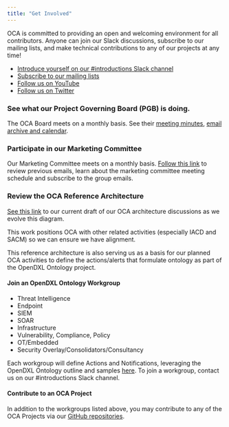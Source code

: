 ```yaml
---
title: "Get Involved"
---
```


OCA is committed to providing an open and welcoming environment for all contributors. Anyone can join our Slack discussions, subscribe to our mailing lists, and make technical contributions to any of our projects at any time! 

* [Introduce yourself on our #introductions Slack channel](https://docs.google.com/forms/d/1vEAqg9SKBF3UMtmbJJ9qqLarrXN5zeVG3_obedA3DKs/viewform?edit_requested=true)
* [Subscribe to our mailing lists](https://lists.oasis-open-projects.org/g/oca)
* [Follow us on YouTube](https://www.youtube.com/user/OASISopen)
* [Follow us on Twitter](https://twitter.com/OpenCyberAllnc)

### See what our Project Governing Board (PGB) is doing.

The OCA Board meets on a monthly basis. See their [meeting minutes](https://github.com/opencybersecurityalliance/documentation/wiki), [email archive and calendar](https://lists.oasis-open-projects.org/g/oca-pgb).

### Participate in our Marketing Committee

Our Marketing Committee meets on a monthly basis. [Follow this link](https://lists.oasis-open-projects.org/g/oca-marketing) to review previous emails, learn about the marketing committee meeting schedule and subscribe to the group emails.

### Review the OCA Reference Architecture

[See this link](https://github.com/opencybersecurityalliance/documentation/blob/master/SACM_OCA_IACD.png) to our current draft of our OCA architecture discussions as we evolve this diagram.

This work positions OCA with other related activities (especially IACD and SACM) so we can ensure we have alignment.

This reference architecture is also serving us as a basis for our planned OCA activities to define the actions/alerts that formulate ontology as part of the OpenDXL Ontology project.

#### Join an OpenDXL Ontology Workgroup

* Threat Intelligence
* Endpoint
* SIEM
* SOAR
* Infrastructure
* Vulnerability, Compliance, Policy
* OT/Embedded
* Security Overlay/Consolidators/Consultancy

Each workgroup will define Actions and Notifications, leveraging the OpenDXL Ontology outline and samples [here](https://opencybersecurityalliance.github.io/opendxl-ontology/).
To join a workgroup, contact us on our #introductions Slack channel.

#### Contribute to an OCA Project

In addition to the workgroups listed above, you may contribute to any of the OCA Projects via our [GitHub repositories](https://github.com/opencybersecurityalliance).